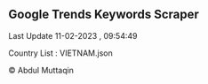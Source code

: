 

## Google Trends Keywords Scraper 
 
Last Update 11-02-2023 , 09:54:49

Country List :
VIETNAM.json



© Abdul Muttaqin 

